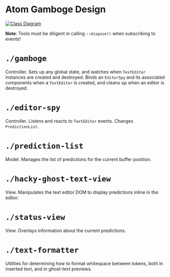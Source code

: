 # Atom Gamboge Design

[![Class Diagram][uml-svg]][uml-edit]

**Note**: Tools must be diligent in calling `::dispose()` when
subscribing to events!

# `./gamboge`

Controller. Sets up any global state, and watches when `TextEditor`
instances are created and destroyed. Binds an `EditorSpy` and its
associated components when a `TextEditor` is created, and cleans up when
an editor is destroyed.

# `./editor-spy`

Controller. Listens and reacts to `TextEditor` events. Changes
`PredictionList`.

# `./prediction-list`

Model. Manages the list of predictions for the current buffer position.

# `./hacky-ghost-text-view`

View. Manipulates the text editor DOM to display predictions inline
in the editor.

# `./status-view`

View. Overlays information about the current predictions.

# `./text-formatter`

Utilities for determining how to format whitespace between tokens, both in
inserted text, and in ghost-text previews.

[uml-edit]: http://yuml.me/edit/3f73bfb8
[uml-svg]: http://yuml.me/3f73bfb8.svg
